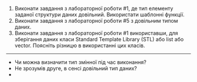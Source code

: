 1. Виконати завдання з лабораторної роботи #1, де тип елементу заданої структури даних довільний. Використати шаблонні функції.
2. Виконати завдання з лабораторної роботи #5 з довільним типом даних. 
3. Виконати завдання з лабораторної роботи #1 використавши, для зберігання даних класи  Standard Template Library (STL) або list або vector. Поясніть різницю в використанні цих класів.

---

- Чи можна визначити тип змінної під час виконання?
- Не зрозумів друге, в сенсі довільний тип даних?
- 